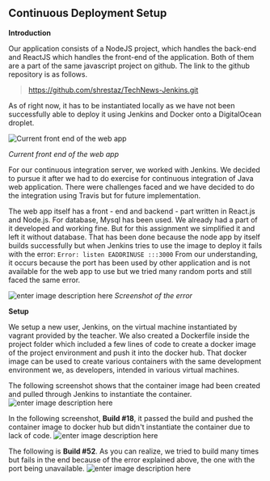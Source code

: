 Continuous Deployment Setup
---------------------------

**Introduction**

Our application consists of a NodeJS project, which handles the back-end and ReactJS which handles the front-end of the application. Both of them are a part of the same javascript project on github. The link to the github repository is as follows.

> https://github.com/shrestaz/TechNews-Jenkins.git

As of right now, it has to be instantiated locally as we have not been successfully able to deploy it using Jenkins and Docker onto a DigitalOcean droplet. 

![Current front end of the web app](https://lh3.googleusercontent.com/pwkzpRH-Ebh_Fbl9WYEjgMgYepbFSKDA49QUbYMqrPRYhBKDj727DEuv4H27LbeeyytGkzuvwVGZoA=s0 "Screenshot-20170920100815-653x521.png")

*Current front end of the web app*

For our continuous integration server, we worked with Jenkins. We decided to pursue it after we had to do exercise for continuous integration of Java web application. There were challenges faced and we have decided to do the integration using Travis but for future implementation.

The web app itself has a front - end and backend - part written in React.js and Node.js. For database, Mysql has been used. We already had a part of it developed and working fine. But for this assignment we simplified it and left it without database. That has been done because the node app by itself builds successfully but when Jenkins tries to use the image to deploy it fails with the error: 
`Error: listen EADDRINUSE :::3000`
From our understanding, it occurs because the port has been used by other application and is not available for the web app to use but we tried many random ports and still faced the same error.

![enter image description here](https://lh3.googleusercontent.com/RVhb2CB2IdULGnpYb7Zgs4jHPXrDTCJD8B-VJABiSv8AHm_flR7y_jelPb5R0IxRWFXs15sP98olow=s0 "Screenshot-20170920102040-1364x424.png")
*Screenshot of the error*

**Setup**

We setup a new user, Jenkins, on the virtual machine instantiated by vagrant provided by the teacher. We also created a Dockerfile inside the project folder which included a few lines of code to create a docker image of the project environment and push it into the docker hub. That docker image can be used to create various containers with the same development environment we, as developers, intended in various virtual machines.

The following screenshot shows that the container image had been created and pulled through Jenkins to instantiate the container.
![enter image description here](https://lh3.googleusercontent.com/gcatkn5quaylPqu9qeu4-xdsUHipc8r3MUY_FYmXRL_7i2iJJ8JCYMsHFvIUWUXPH3SRFCCR9TW3_A=s0 "Screenshot-20170920101744-1361x386.png")

In the following screenshot, **Build #18**, it passed the build and pushed the container image to docker hub but didn't instantiate the container due to lack of code.
![enter image description here](https://lh3.googleusercontent.com/YFREFMWRyw-Ec1U5N1ZevmMAbgWCsAD1fnfvwaPUVHkPjwM24B-4ACC4tjwEiuspAugwlXvYayOApA=s0 "Screenshot-20170920101944-1364x436.png")



The following is **Build #52**. As you can realize, we tried to build many times but fails in the end because of the error explained above, the one with the port being unavailable.
![enter image description here](https://lh3.googleusercontent.com/cwssh8OhB0tTdTnbi514X6j0GtBdJviJG70nHekpX21n4TewecFBbzP9mryeBUsMqccWfRBsmvf3YQ=s0 "Screenshot-20170920101905-1364x421.png")